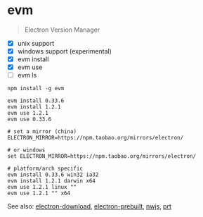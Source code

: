 # evm

> Electron Version Manager

- [x] unix support
- [x] windows support (experimental)
- [x] evm install
- [x] evm use
- [ ] evm ls

```plain
npm install -g evm
```

```plain
evm install 0.33.6
evm install 1.2.1
evm use 1.2.1
evm use 0.33.6
```

```plain
# set a mirror (china)
ELECTRON_MIRROR=https://npm.taobao.org/mirrors/electron/

# or windows
set ELECTRON_MIRROR=https://npm.taobao.org/mirrors/electron/

# platform/arch specific
evm install 0.33.6 win32 ia32
evm install 1.2.1 darwin x64
evm use 1.2.1 linux ""
evm use 1.2.1 "" x64
```

See also: [electron-download](https://github.com/electron-userland/electron-download), [electron-prebuilt](https://npmjs.org/electron-prebuilt), [nwjs](https://github.com/egoist/nwjs), [prt](https://github.com/fritx/prt)
